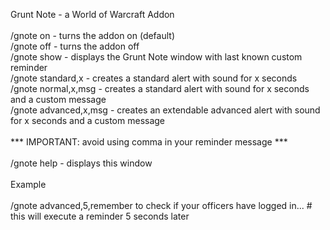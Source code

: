 Grunt Note - a World of Warcraft Addon<br />
<br />
/gnote on - turns the addon on (default)<br />
/gnote off - turns the addon off<br />
/gnote show - displays the Grunt Note window with last known custom reminder<br />
/gnote standard,x  - creates a standard alert with sound for x seconds<br />
/gnote normal,x,msg - creates a standard alert with sound for x seconds and a custom message<br />
/gnote advanced,x,msg - creates an extendable advanced alert with sound for x seconds and a custom message<br />
<br />
*** IMPORTANT: avoid using comma in your reminder message *** <br />
<br />
/gnote help - displays this window<br />
<br />
Example<br />
<br />
/gnote advanced,5,remember to check if your officers have logged in...    # this will execute a reminder 5 seconds later<br />
<br />
